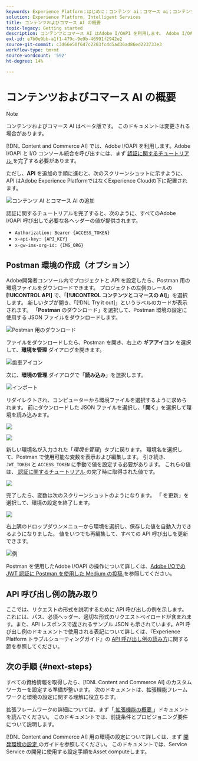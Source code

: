 ```yaml
---
keywords: Experience Platform；はじめに；コンテンツ ai；コマース ai；コンテンツとコマース ai
solution: Experience Platform, Intelligent Services
title: コンテンツおよびコマース AI の概要
topic-legacy: Getting started
description: コンテンツとコマース AI はAdobe I/OAPI を利用します。 Adobe I/OAPI と I/O コンソール統合を呼び出すには、まず認証に関するチュートリアルを完了する必要があります。
exl-id: e7b0e9bb-a1f1-479c-9e9b-46991f2942e2
source-git-commit: c3d66e50f647c2203fcdd5ad36ad86ed223733e3
workflow-type: tm+mt
source-wordcount: '592'
ht-degree: 14%

---
```


# コンテンツおよびコマース AI の概要

>[!NOTE]
>
>コンテンツおよびコマース AI はベータ版です。 このドキュメントは変更される場合があります。

[!DNL Content and Commerce AI] では、Adobe I/OAPI を利用します。Adobe I/OAPI と I/O コンソール統合を呼び出すには、まず [ 認証に関するチュートリアル ](https://experienceleague.adobe.com/docs/experience-platform/landing/platform-apis/api-authentication.html?lang=ja#platform-apis) を完了する必要があります。

ただし、**API** を追加の手順に進むと、次のスクリーンショットに示すように、API はAdobe Experience PlatformではなくExperience Cloudの下に配置されます。

![コンテンツ AI とコマース AI の追加](./images/add-api.png)

認証に関するチュートリアルを完了すると、次のように、すべてのAdobe I/OAPI 呼び出しで必要な各ヘッダーの値が提供されます。

- `Authorization: Bearer {ACCESS_TOKEN}`
- `x-api-key: {API_KEY}`
- `x-gw-ims-org-id: {IMS_ORG}`

## Postman 環境の作成（オプション）

Adobe開発者コンソール内でプロジェクトと API を設定したら、Postman 用の環境ファイルをダウンロードできます。 プロジェクトの左側のレールの **[!UICONTROL API]** で、「**[!UICONTROL コンテンツとコマースの AI]**」を選択します。 新しいタブが開き、「[!DNL Try it out]」というラベルのカードが表示されます。 「**Postman** のダウンロード」を選択して、Postman 環境の設定に使用する JSON ファイルをダウンロードします。

![Postman 用のダウンロード](./images/add-to-postman.png)

ファイルをダウンロードしたら、Postman を開き、右上の **ギアアイコン** を選択して、**環境を管理** ダイアログを開きます。

![歯車アイコン](./images/select-gear-icon.png)

次に、**環境の管理** ダイアログで「**読み込み**」を選択します。

![インポート](./images/import.png)

リダイレクトされ、コンピューターから環境ファイルを選択するように求められます。 前にダウンロードした JSON ファイルを選択し、「**開く**」を選択して環境を読み込みます。

![](./images/choose-your-file.png)

![](./images/click-open.png)

新しい環境名が入力された「*環境を管理*」タブに戻ります。 環境名を選択して、Postman で使用可能な変数を表示および編集します。 引き続き、`JWT_TOKEN` と `ACCESS_TOKEN` に手動で値を設定する必要があります。 これらの値は、[ 認証に関するチュートリアル ](https://www.adobe.com/go/platform-api-authentication-en) の完了時に取得された値です。

![](./images/re-direct.png)

完了したら、変数は次のスクリーンショットのようになります。 **「** を更新」を選択して、環境の設定を終了します。

![](./images/final-environment.png)

右上隅のドロップダウンメニューから環境を選択し、保存した値を自動入力できるようになりました。 値をいつでも再編集して、すべての API 呼び出しを更新できます。

![例](./images/select-environment.png)

Postman を使用したAdobe I/OAPI の操作について詳しくは、[Adobe I/Oでの JWT 認証に Postman を使用した Medium の投稿 ](https://medium.com/adobetech/using-postman-for-jwt-authentication-on-adobe-i-o-7573428ffe7f) を参照してください。

## API 呼び出し例の読み取り

ここでは、リクエストの形式を説明するために API 呼び出しの例を示します。これには、パス、必須ヘッダー、適切な形式のリクエストペイロードが含まれます。また、API レスポンスで返されるサンプル JSON も示されています。API 呼び出し例のドキュメントで使用される表記について詳しくは、『Experience Platform トラブルシューティングガイド』の [API 呼び出し例の読み方](../../landing/troubleshooting.md)に関する節を参照してください。

## 次の手順 {#next-steps}

すべての資格情報を取得したら、[!DNL Content and Commerce AI] のカスタムワーカーを設定する準備が整います。 次のドキュメントは、拡張機能フレームワークと環境の設定に関する理解に役立ちます。

拡張フレームワークの詳細については、まず「[ 拡張機能の概要 ](https://experienceleague.adobe.com/docs/asset-compute/using/extend/understand-extensibility.html?lang=ja)」ドキュメントを読んでください。 このドキュメントでは、前提条件とプロビジョニング要件について説明します。

[!DNL Content and Commerce AI] 用の環境の設定について詳しくは、まず [ 開発環境の設定 ](https://experienceleague.adobe.com/docs/asset-compute/using/extend/setup-environment.html) のガイドを参照してください。 このドキュメントでは、Service Service の開発に使用する設定手順をAsset computeします。
